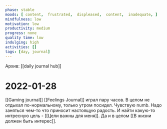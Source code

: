 ```yaml
---
phase: stable
moods: [ content,  frustrated,  displeased,  content,  inadequate, ]
mindfulness: low
motivation: low
productivity: medium
progress: none
quality time: low
indulging: high
activities: []
tags: [day, journal]
---
```

Архив: [[daily journal hub]]
# 2022-01-28
[[Gaming journal]] [[Feelings Journal]] играл пару часов. В целом не отдыхал по-нормальному, только утром посидел. Чувствую numb.
Надо заняться чем-то что приносит настоящую радость.
И найти какую-то интресную цель - [[Цели важны для меня]].
Да и в целом [[В жизни должен быть интерес]].